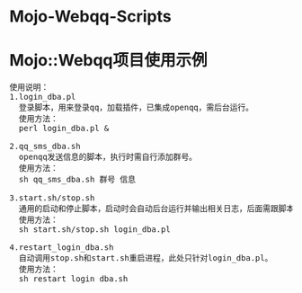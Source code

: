 # Mojo-Webqq-Scripts
<h1>Mojo::Webqq项目使用示例</h1>

<pre>
使用说明：
1.login_dba.pl
  登录脚本，用来登录qq，加载插件，已集成openqq，需后台运行。
  使用方法：
  perl login_dba.pl &

2.qq_sms_dba.sh
  openqq发送信息的脚本，执行时需自行添加群号。
  使用方法：
  sh qq_sms_dba.sh 群号 信息

3.start.sh/stop.sh
  通用的启动和停止脚本，启动时会自动后台运行并输出相关日志，后面需跟脚本名。
  使用方法：
  sh start.sh/stop.sh login_dba.pl

4.restart_login_dba.sh
  自动调用stop.sh和start.sh重启进程，此处只针对login_dba.pl。
  使用方法：
  sh restart_login_dba.sh
</pre>
